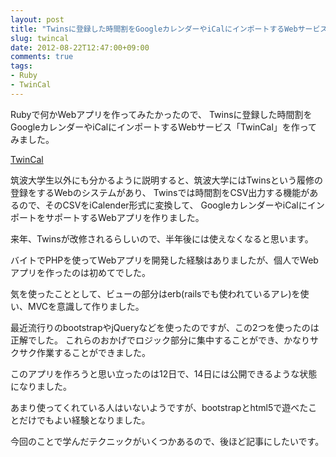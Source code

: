 ```yaml
---
layout: post
title: "Twinsに登録した時間割をGoogleカレンダーやiCalにインポートするWebサービス「TwinCal」を作った"
slug: twincal
date: 2012-08-22T12:47:00+09:00
comments: true
tags:
- Ruby
- TwinCal
---
```


Rubyで何かWebアプリを作ってみたかったので、
Twinsに登録した時間割をGoogleカレンダーやiCalにインポートするWebサービス「TwinCal」を作ってみました。

[TwinCal](http://gam0022.net/app/twincal/)

筑波大学生以外にも分かるように説明すると、筑波大学にはTwinsという履修の登録をするWebのシステムがあり、
Twinsでは時間割をCSV出力する機能があるので、そのCSVをiCalender形式に変換して、
GoogleカレンダーやiCalにインポートをサポートするWebアプリを作りました。

来年、Twinsが改修されるらしいので、半年後には使えなくなると思います。

バイトでPHPを使ってWebアプリを開発した経験はありましたが、個人でWebアプリを作ったのは初めてでした。

気を使ったこととして、ビューの部分はerb(railsでも使われているアレ)を使い、MVCを意識して作りました。

最近流行りのbootstrapやjQueryなどを使ったのですが、この2つを使ったのは正解でした。
これらのおかげでロジック部分に集中することができ、かなりサクサク作業することができました。

このアプリを作ろうと思い立ったのは12日で、14日には公開できるような状態になりました。

あまり使ってくれている人はいないようですが、bootstrapとhtml5で遊べたことだけでもよい経験となりました。

今回のことで学んだテクニックがいくつかあるので、後ほど記事にしたいです。
